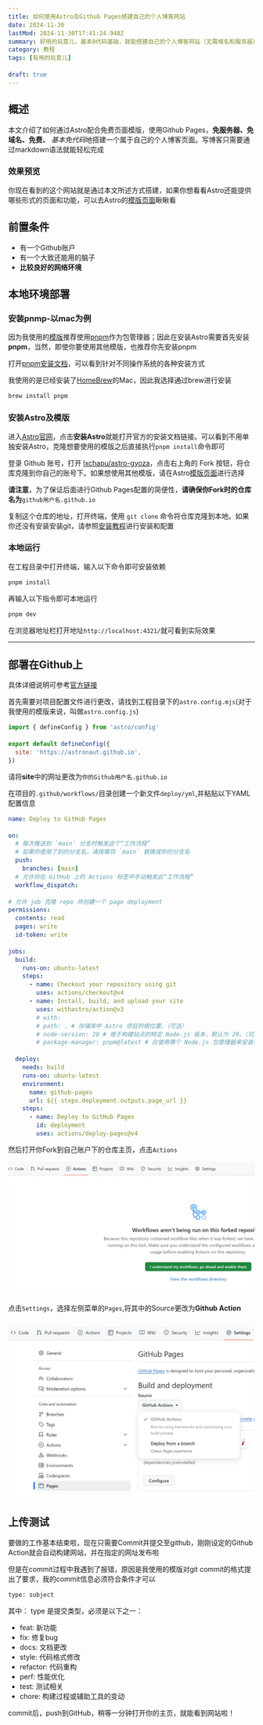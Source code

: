 ```yaml
---
title: 如何使用Astro及Github Pages搭建自己的个人博客网站
date: 2024-11-30
lastMod: 2024-11-30T17:41:24.948Z
summary: 好用的玩意儿，基本0代码基础，就能搭建自己的个人博客网站（无需域名和服务器）
category: 教程
tags: [有用的玩意儿]

draft: true
---
```


## 概述

本文介绍了如何通过Astro配合免费页面模版，使用Github Pages，**免服务器、免域名、免费、** *基本免代码*地搭建一个属于自己的个人博客页面。写博客只需要通过markdown语法就能轻松完成

### 效果预览

你现在看到的这个网站就是通过本文所述方式搭建，如果你想看看Astro还能提供哪些形式的页面和功能，可以去Astro的[模版页面](https://astro.build/themes/)瞅瞅看

## 前置条件

- 有一个Github账户
- 有一个大致还能用的脑子
- **比较良好的网络环境**

## 本地环境部署

### 安装pnmp-以mac为例

因为我使用的[模版](https://github.com/lxchapu/astro-gyoza)推荐使用[pnpm](https://pnpm.io/zh)作为包管理器；因此在安装Astro需要首先安装**pnpm**，当然，即使你要使用其他模版，也推荐你先安装pnpm

打开[pnpm安装文档](https://pnpm.io/zh/installation)，可以看到针对不同操作系统的各种安装方式

我使用的是已经安装了[HomeBrew](https://brew.sh/)的Mac，因此我选择通过brew进行安装

```sh
brew install pnpm
```

### 安装Astro及模版

进入[Astro官网](https://docs.astro.build/zh-cn/getting-started/)，点击**安装Astro**就能打开官方的安装文档链接。可以看到不用单独安装Astro，克隆想要使用的模版之后直接执行`pnpm install`命令即可

登录 Github 账号，打开 [lxchapu/astro-gyoza](https://github.com/lxchapu/astro-gyoza)，点击右上角的 Fork 按钮，将仓库克隆到你自己的账号下。如果想使用其他模版，请在Astro[模版页面](https://astro.build/themes/)进行选择

**请注意**，为了保证后面进行Github Pages配置的简便性，**请确保你Fork时的仓库名为**`github用户名.github.io`

复制这个仓库的地址，打开终端，使用 `git clone` 命令将仓库克隆到本地。如果你还没有安装安装git，请参照[安装教程](https://www.runoob.com/git/git-install-setup.html)进行安装和配置

### 本地运行

在工程目录中打开终端，输入以下命令即可安装依赖

```sh
pnpm install
```

再输入以下指令即可本地运行

```sh
pnpm dev
```

在浏览器地址栏打开地址`http://localhost:4321/`就可看到实际效果

---

## 部署在Github上

具体详细说明可参考[官方链接](https://docs.astro.build/zh-cn/guides/deploy/github/)

首先需要对项目配置文件进行更改，请找到工程目录下的`astro.config.mjs`(对于我使用的模版来说，叫做`astro.config.js`)

```js
import { defineConfig } from 'astro/config'

export default defineConfig({
  site: 'https://astronaut.github.io',
})
```

请将**site**中的网址更改为`你的Github用户名.github.io`

在项目的`.github/workflows/`目录创建一个新文件`deploy/yml`,并粘贴以下YAML配置信息

```yml
name: Deploy to GitHub Pages

on:
  # 每次推送到 `main` 分支时触发这个“工作流程”
  # 如果你使用了别的分支名，请按需将 `main` 替换成你的分支名
  push:
    branches: [main]
  # 允许你在 GitHub 上的 Actions 标签中手动触发此“工作流程”
  workflow_dispatch:

# 允许 job 克隆 repo 并创建一个 page deployment
permissions:
  contents: read
  pages: write
  id-token: write

jobs:
  build:
    runs-on: ubuntu-latest
    steps:
      - name: Checkout your repository using git
        uses: actions/checkout@v4
      - name: Install, build, and upload your site
        uses: withastro/action@v3
        # with:
        # path: . # 存储库中 Astro 项目的根位置。（可选）
        # node-version: 20 # 用于构建站点的特定 Node.js 版本，默认为 20。（可选）
        # package-manager: pnpm@latest # 应使用哪个 Node.js 包管理器来安装依赖项和构建站点。会根据存储库中的 lockfile 自动检测。（可选）

  deploy:
    needs: build
    runs-on: ubuntu-latest
    environment:
      name: github-pages
      url: ${{ steps.deployment.outputs.page_url }}
    steps:
      - name: Deploy to GitHub Pages
        id: deployment
        uses: actions/deploy-pages@v4
```

然后打开你Fork到自己账户下的仓库主页，点击`Actions`

![设置action](src/assets/set_action.webp)

点击`Settings`，选择左侧菜单的`Pages`,将其中的Source更改为**Github Action**

## ![设置pagesource](src/assets/set_source.webp)

## 上传测试

要做的工作基本结束啦，现在只需要Commit并提交至github，刚刚设定的Github Action就会自动构建网站，并在指定的网址发布啦

但是在commit过程中我遇到了报错，原因是我使用的模版对git commit的格式提出了要求，我的commit信息必须符合条件才可以

```bash
type: subject
```

其中：
type 是提交类型，必须是以下之一：

- feat: 新功能
- fix: 修复bug
- docs: 文档更改
- style: 代码格式修改
- refactor: 代码重构
- perf: 性能优化
- test: 测试相关
- chore: 构建过程或辅助工具的变动

commit后，push到GitHub，稍等一分钟打开你的主页，就能看到网站啦！
